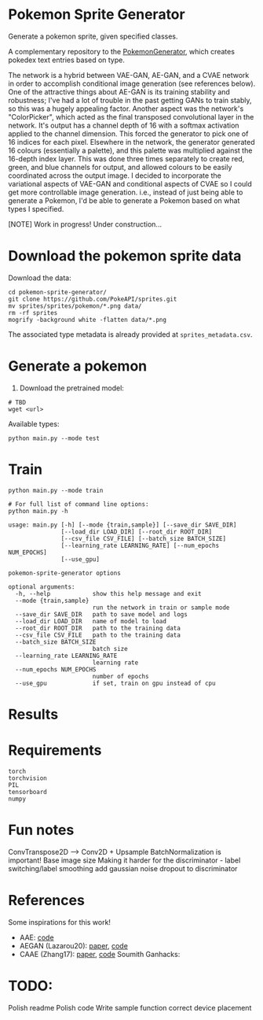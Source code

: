 # Pokemon Sprite Generator

Generate a pokemon sprite, given specified classes.

A complementary repository to the [PokemonGenerator](https://github.com/SpenDM/PokemonGenerator), which creates pokedex text entries based on type.

The network is a hybrid between VAE-GAN, AE-GAN, and a CVAE network in order to accomplish conditional image generation (see references below). One of the attractive things about AE-GAN is its training stability and robustness; I've had a lot of trouble in the past getting GANs to train stably, so this was a hugely appealing factor. Another aspect was the network's "ColorPicker", which acted as the final transposed convolutional layer in the network. It's output has a channel depth of 16 with a softmax activation applied to the channel dimension. This forced the generator to pick one of 16 indices for each pixel. Elsewhere in the network, the generator generated 16 colours (essentially a palette), and this palette was multiplied against the 16-depth index layer. This was done three times separately to create red, green, and blue channels for output, and allowed colours to be easily coordinated across the output image. I decided to incorporate the variational aspects of VAE-GAN and conditional aspects of CVAE so I could get more controllable image generation. i.e., instead of just being able to generate a Pokemon, I'd be able to generate a Pokemon based on what types I specified.

[NOTE] Work in progress! Under construction...

# Download the pokemon sprite data

Download the data:
```
cd pokemon-sprite-generator/
git clone https://github.com/PokeAPI/sprites.git
mv sprites/sprites/pokemon/*.png data/
rm -rf sprites
mogrify -background white -flatten data/*.png
```

The associated type metadata is already provided at `sprites_metadata.csv`.

# Generate a pokemon

1. Download the pretrained model:
```
# TBD
wget <url>
```
Available types: 
```
python main.py --mode test 
```

# Train 

```
python main.py --mode train

# For full list of command line options:
python main.py -h 

usage: main.py [-h] [--mode {train,sample}] [--save_dir SAVE_DIR]
               [--load_dir LOAD_DIR] [--root_dir ROOT_DIR]
               [--csv_file CSV_FILE] [--batch_size BATCH_SIZE]
               [--learning_rate LEARNING_RATE] [--num_epochs NUM_EPOCHS]
               [--use_gpu]

pokemon-sprite-generator options

optional arguments:
  -h, --help            show this help message and exit
  --mode {train,sample}
                        run the network in train or sample mode
  --save_dir SAVE_DIR   path to save model and logs
  --load_dir LOAD_DIR   name of model to load
  --root_dir ROOT_DIR   path to the training data
  --csv_file CSV_FILE   path to the training data
  --batch_size BATCH_SIZE
                        batch size
  --learning_rate LEARNING_RATE
                        learning rate
  --num_epochs NUM_EPOCHS
                        number of epochs
  --use_gpu             if set, train on gpu instead of cpu
```

# Results 


# Requirements
```
torch 
torchvision
PIL
tensorboard
numpy
```

# Fun notes

ConvTranspose2D --> Conv2D + Upsample
BatchNormalization is important! 
Base image size 
Making it harder for the discriminator -
label switching/label smoothing
add gaussian noise 
dropout to discriminator

# References

Some inspirations for this work!

- AAE: [code](https://github.com/neale/Adversarial-Autoencoder)
- AEGAN (Lazarou20): [paper](https://arxiv.org/abs/2004.05472), [code](https://github.com/ConorLazarou/PokeGAN)
- CAAE (Zhang17): [paper](http://web.eecs.utk.edu/~zzhang61/docs/papers/2017_CVPR_Age.pdf), [code](https://github.com/mattans/AgeProgression/tree/v1.0.0)
Soumith Ganhacks: 

# TODO:
Polish readme
Polish code
Write sample function
correct device placement
